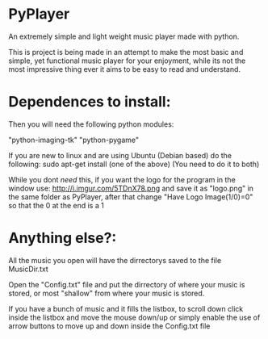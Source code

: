 PyPlayer
========
An extremely simple and light weight music player made with python.

This is project is being made in an attempt to make the most basic and simple, yet functional music player for your enjoyment, while its not the most impressive thing ever it aims to be easy to read and understand.




Dependences to install:
=======================

Then you will need the following python modules:

"python-imaging-tk"
"python-pygame"

If you are new to linux and are using Ubuntu (Debian based) do the following:
sudo apt-get install (one of the above) (You need to do it to both)

While you dont _need_ this, if you want the logo for the program in the window use:
http://i.imgur.com/5TDnX78.png
and save it as "logo.png" in the same folder as PyPlayer, after that change "Have Logo Image(1/0)=0" so that the 0 at the end is a 1 




Anything else?:
===============
All the music you open will have the dirrectorys saved to the file MusicDir.txt

Open the "Config.txt" file and put the dirrectory of where your music is stored, or most "shallow" from where your music is stored.

If you have a bunch of music and it fills the listbox, to scroll down click inside the listbox and move the mouse down/up or simply enable the use of arrow buttons to move up and down inside the Config.txt file
